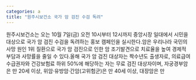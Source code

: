 ```yaml
---
categories: a
title: "원주시보건소 국가 암 검진 수검 독려"
---
```

원주시보건소는 오는 10월 7일(금) 오전 10시부터 12시까지 중앙시장 일대에서 시민을 대상으로 국가 암 검진 수검을 독려하는 홍보 캠페인을 실시한다.암은 우리나라 국민의 사망 원인 1위 질환으로 국가 암 검진으로 인한 암 조기발견으로 치료율을 높여 경제적 부담과 사망률을 줄일 수 있다.올해 국가 암 검진 대상자는 짝수년도 출생자로, 의료급여 수급권자와 건강보험료 하위 50%에 해당하는 자는 무료 검진 대상자이며, 자궁경부암은 만 20세 이상, 위암&middot;유방암&middot;간암(고위험군)은 만 40세 이상, 대장암은 만